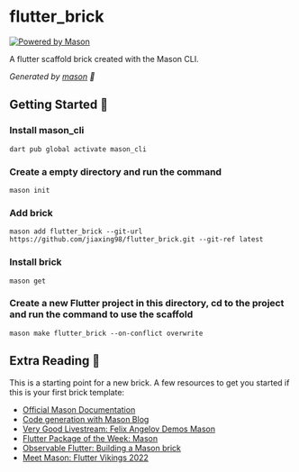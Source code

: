 # flutter_brick

[![Powered by Mason](https://img.shields.io/endpoint?url=https%3A%2F%2Ftinyurl.com%2Fmason-badge)](https://github.com/felangel/mason)

A flutter scaffold brick created with the Mason CLI.

_Generated by [mason][1] 🧱_

## Getting Started 🚀

### Install mason_cli
```
dart pub global activate mason_cli
```

### Create a empty directory and run the command
```
mason init
```

### Add brick
```
mason add flutter_brick --git-url https://github.com/jiaxing98/flutter_brick.git --git-ref latest
```

### Install brick
```
mason get
```

### Create a new Flutter project in this directory, cd to the project and run the command to use the scaffold
```
mason make flutter_brick --on-conflict overwrite
```

## Extra Reading 📖

This is a starting point for a new brick.
A few resources to get you started if this is your first brick template:

- [Official Mason Documentation][2]
- [Code generation with Mason Blog][3]
- [Very Good Livestream: Felix Angelov Demos Mason][4]
- [Flutter Package of the Week: Mason][5]
- [Observable Flutter: Building a Mason brick][6]
- [Meet Mason: Flutter Vikings 2022][7]

[1]: https://github.com/felangel/mason
[2]: https://docs.brickhub.dev
[3]: https://verygood.ventures/blog/code-generation-with-mason
[4]: https://youtu.be/G4PTjA6tpTU
[5]: https://youtu.be/qjA0JFiPMnQ
[6]: https://youtu.be/o8B1EfcUisw
[7]: https://youtu.be/LXhgiF5HiQg
